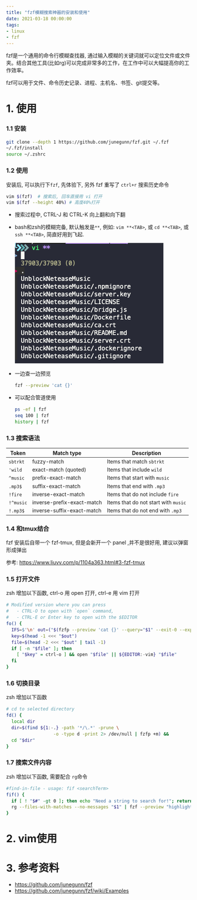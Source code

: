 ```yaml
---
title: "fzf模糊搜索神器的安装和使用"
date: 2021-03-18 00:00:00
tags:
- linux
- fzf
---
```


fzf是一个通用的命令行模糊查找器, 通过输入模糊的关键词就可以定位文件或文件夹。结合其他工具(比如rg)可以完成非常多的工作，在工作中可以大幅提高你的工作效率。

fzf可以用于文件、命令历史记录、进程、主机名、书签、git提交等。

<!-- more -->

# 1. 使用

### 1.1 安装


```bash
git clone --depth 1 https://github.com/junegunn/fzf.git ~/.fzf
~/.fzf/install
source ~/.zshrc  
```

### 1.2 使用

安装后, 可以执行下`fzf`, 先体验下, 另外 fzf 重写了 `ctrl+r` 搜索历史命令

```bash
vim $(fzf)  # 搜索后, 回车直接用 vi 打开
vim $(fzf --height 40%) # 高度40%打开
```

+ 搜索过程中, CTRL-J 和 CTRL-K 向上翻和向下翻

+ bash和zsh的模糊完备, 默认触发是`**`,  例如: `vim **<TAB>`, 或 `cd **<TAB>`, 或 `ssh **<TAB>`, 简直好用到飞起.

  ![image-20210318000439297](fzf%E6%90%9C%E7%B4%A2%E6%96%87%E4%BB%B6%E7%9A%84%E5%AE%89%E8%A3%85%E5%92%8C%E4%BD%BF%E7%94%A8/image-20210318000439297.png)

+ 一边查一边预览

  ```bash
  fzf --preview 'cat {}'
  ```

+ 可以配合管道使用

  ```bash
  ps -ef | fzf
  seq 100 | fzf
  history | fzf
  ```

  

### 1.3 搜索语法

| Token     | Match type                 | Description                          |
| --------- | -------------------------- | ------------------------------------ |
| `sbtrkt`  | fuzzy-match                | Items that match `sbtrkt`            |
| `'wild`   | exact-match (quoted)       | Items that include `wild`            |
| `^music`  | prefix-exact-match         | Items that start with `music`        |
| `.mp3$`   | suffix-exact-match         | Items that end with `.mp3`           |
| `!fire`   | inverse-exact-match        | Items that do not include `fire`     |
| `!^music` | inverse-prefix-exact-match | Items that do not start with `music` |
| `!.mp3$`  | inverse-suffix-exact-match | Items that do not end with `.mp3`    |



### 1.4 和tmux结合

fzf 安装后自带一个 fzf-tmux, 但是会新开一个 panel ,并不是很好用,  建议以弹窗形成弹出

参考: https://www.liuvv.com/p/1104a363.html#3-fzf-tmux



### 1.5 打开文件

zsh 增加以下函数, ctrl-o 用 open 打开, ctrl-e 用 vim 打开

```bash
# Modified version where you can press
#   - CTRL-O to open with `open` command,
#   - CTRL-E or Enter key to open with the $EDITOR
fo() {
  IFS=$'\n' out=("$(fzfp --preview 'cat {}' --query="$1" --exit-0 --expect=ctrl-o,ctrl-e)")
  key=$(head -1 <<< "$out")
  file=$(head -2 <<< "$out" | tail -1)
  if [ -n "$file" ]; then
    [ "$key" = ctrl-o ] && open "$file" || ${EDITOR:-vim} "$file"
  fi
}
```



### 1.6 切换目录

zsh 增加以下函数

```bash
# cd to selected directory
fd() {
  local dir
  dir=$(find ${1:-.} -path '*/\.*' -prune \
                  -o -type d -print 2> /dev/null | fzfp +m) &&
  cd "$dir"
}
```



### 1.7 搜索文件内容

zsh 增加以下函数, 需要配合 `rg`命令

```bash
#find-in-file - usage: fif <searchTerm>
fif() {
  if [ ! "$#" -gt 0 ]; then echo "Need a string to search for!"; return 1; fi
  rg --files-with-matches --no-messages "$1" | fzf --preview "highlight -O ansi -l {} 2> /dev/null | rg --colors 'match:bg:yellow' --ignore-case --pretty --context 10 '$1' || rg --ignore-case --pretty --context 10 '$1' {}"
}
```



# 2. vim使用





# 3. 参考资料

+ https://github.com/junegunn/fzf
+ https://github.com/junegunn/fzf/wiki/Examples